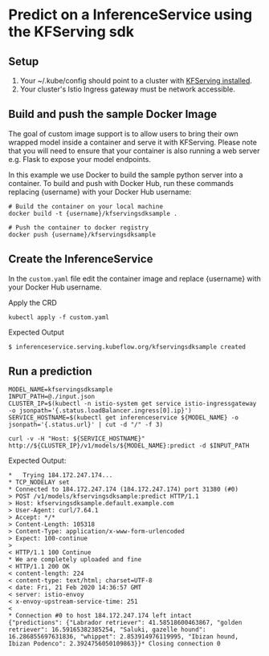 # Predict on a InferenceService using the KFServing sdk

## Setup

1. Your ~/.kube/config should point to a cluster with [KFServing installed](https://github.com/kubeflow/kfserving/blob/master/docs/DEVELOPER_GUIDE.md#deploy-kfserving).
2. Your cluster's Istio Ingress gateway must be network accessible.

## Build and push the sample Docker Image

The goal of custom image support is to allow users to bring their own wrapped model inside a container and serve it with KFServing. Please note that you will need to ensure that your container is also running a web server e.g. Flask to expose your model endpoints.

In this example we use Docker to build the sample python server into a container. To build and push with Docker Hub, run these commands replacing {username} with your Docker Hub username:

```
# Build the container on your local machine
docker build -t {username}/kfservingsdksample .

# Push the container to docker registry
docker push {username}/kfservingsdksample
```

## Create the InferenceService

In the `custom.yaml` file edit the container image and replace {username} with your Docker Hub username.

Apply the CRD

```
kubectl apply -f custom.yaml
```

Expected Output

```
$ inferenceservice.serving.kubeflow.org/kfservingsdksample created
```

## Run a prediction

```
MODEL_NAME=kfservingsdksample
INPUT_PATH=@./input.json
CLUSTER_IP=$(kubectl -n istio-system get service istio-ingressgateway -o jsonpath='{.status.loadBalancer.ingress[0].ip}')
SERVICE_HOSTNAME=$(kubectl get inferenceservice ${MODEL_NAME} -o jsonpath='{.status.url}' | cut -d "/" -f 3)

curl -v -H "Host: ${SERVICE_HOSTNAME}" http://${CLUSTER_IP}/v1/models/${MODEL_NAME}:predict -d $INPUT_PATH
```

Expected Output:
```
*   Trying 184.172.247.174...
* TCP_NODELAY set
* Connected to 184.172.247.174 (184.172.247.174) port 31380 (#0)
> POST /v1/models/kfservingsdksample:predict HTTP/1.1
> Host: kfservingsdksample.default.example.com
> User-Agent: curl/7.64.1
> Accept: */*
> Content-Length: 105318
> Content-Type: application/x-www-form-urlencoded
> Expect: 100-continue
>
< HTTP/1.1 100 Continue
* We are completely uploaded and fine
< HTTP/1.1 200 OK
< content-length: 224
< content-type: text/html; charset=UTF-8
< date: Fri, 21 Feb 2020 14:36:57 GMT
< server: istio-envoy
< x-envoy-upstream-service-time: 251
<
* Connection #0 to host 184.172.247.174 left intact
{"predictions": {"Labrador retriever": 41.58518600463867, "golden retriever": 16.59165382385254, "Saluki, gazelle hound": 16.286855697631836, "whippet": 2.853914976119995, "Ibizan hound, Ibizan Podenco": 2.3924756050109863}}* Closing connection 0
```